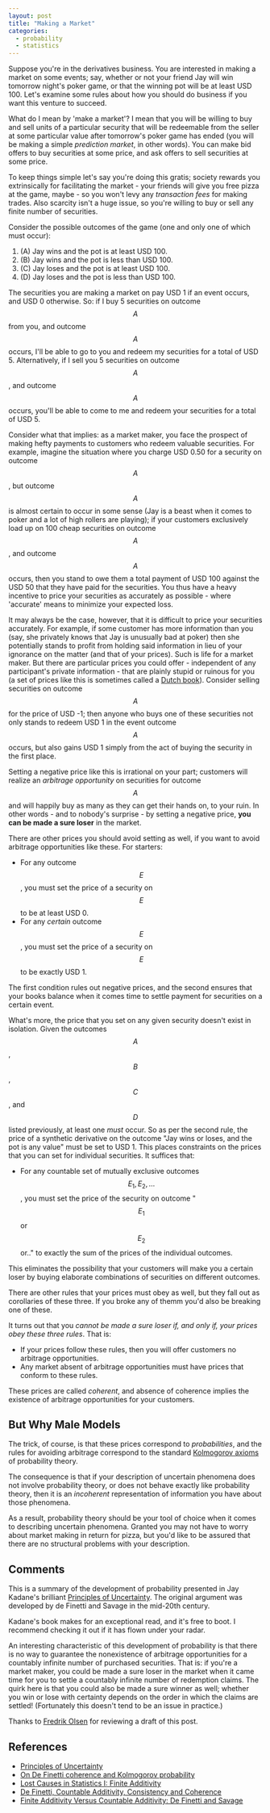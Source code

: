 ```yaml
---
layout: post
title: "Making a Market"
categories:
  - probability
  - statistics
---
```


Suppose you're in the derivatives business.  You are interested in making a
market on some events; say, whether or not your friend Jay will win tomorrow
night's poker game, or that the winning pot will be at least USD 100.  Let's
examine some rules about how you should do business if you want this venture to
succeed.

What do I mean by 'make a market'?  I mean that you will be willing to buy and
sell units of a particular security that will be redeemable from the seller at
some particular value after tomorrow's poker game has ended (you will be making
a simple *prediction market*, in other words).  You can make bid offers to buy
securities at some price, and ask offers to sell securities at some price.

To keep things simple let's say you're doing this gratis; society rewards you
extrinsically for facilitating the market - your friends will give you free
pizza at the game, maybe - so you won't levy any *transaction fees* for making
trades.  Also scarcity isn't a huge issue, so you're willing to buy or sell any
finite number of securities.

Consider the possible outcomes of the game (one and only one of which must
occur):

1. (A) Jay wins and the pot is at least USD 100.
2. (B) Jay wins and the pot is less than USD 100.
3. (C) Jay loses and the pot is at least USD 100.
4. (D) Jay loses and the pot is less than USD 100.

The securities you are making a market on pay USD 1 if an event occurs, and USD
0 otherwise.  So: if I buy 5 securities on outcome $$A$$ from you, and outcome
$$A$$ occurs, I'll be able to go to you and redeem my securities for a total of
USD 5.  Alternatively, if I sell you 5 securities on outcome $$A$$, and outcome
$$A$$ occurs, you'll be able to come to me and redeem your securities for a
total of USD 5.

Consider what that implies: as a market maker, you face the prospect of making
hefty payments to customers who redeem valuable securities.  For example,
imagine the situation where you charge USD 0.50 for a security on outcome
$$A$$, but outcome $$A$$ is almost certain to occur in some sense (Jay is a
beast when it comes to poker and a lot of high rollers are playing); if your
customers exclusively load up on 100 cheap securities on outcome $$A$$, and
outcome $$A$$ occurs, then you stand to owe them a total payment of USD 100
against the USD 50 that they have paid for the securities.  You thus have a
heavy incentive to price your securities as accurately as possible - where
'accurate' means to minimize your expected loss.

It may always be the case, however, that it is difficult to price your
securities accurately.  For example, if some customer has more information than
you (say, she privately knows that Jay is unusually bad at poker) then she
potentially stands to profit from holding said information in lieu of your
ignorance on the matter (and that of your prices).   Such is life for a market
maker.  But there are particular prices you could offer - independent of any
participant's private information - that are plainly stupid or ruinous for you
(a set of prices like this is sometimes called a [Dutch
book](https://en.wikipedia.org/wiki/Dutch_book)).  Consider selling securities
on outcome $$A$$ for the price of USD -1; then anyone who buys one of these
securities not only stands to redeem USD 1 in the event outcome $$A$$ occurs,
but also gains USD 1 simply from the act of buying the security in the first
place.

Setting a negative price like this is irrational on your part; customers will
realize an *arbitrage opportunity* on securities for outcome $$A$$ and will
happily buy as many as they can get their hands on, to your ruin.  In other
words - and to nobody's surprise - by setting a negative price, **you can be
made a sure loser** in the market.

There are other prices you should avoid setting as well, if you want to avoid
arbitrage opportunities like these.  For starters:

* For any outcome $$E$$, you must set the price of a security on $$E$$ to be at
  least USD 0.
* For any *certain* outcome $$E$$, you must set the price of a security on $$E$$ to
  be exactly USD 1.

The first condition rules out negative prices, and the second ensures that your
books balance when it comes time to settle payment for securities on a certain
event.

What's more, the price that you set on any given security doesn't exist in
isolation.  Given the outcomes $$A$$, $$B$$, $$C$$, and $$D$$ listed previously, at
least one *must* occur.   So as per the second rule, the price of a synthetic
derivative on the outcome "Jay wins or loses, and the pot is any value" must be
set to USD 1.  This places constraints on the prices that you can set for
individual securities.  It suffices that:

* For any countable set of mutually exclusive outcomes $$E_{1}, E_{2}, \ldots$$,
  you must set the price of the security on outcome "$$E_{1}$$ or $$E_{2}$$ or.."
  to exactly the sum of the prices of the individual outcomes.

This eliminates the possibility that your customers will make you a certain
loser by buying elaborate combinations of securities on different outcomes.

There are other rules that your prices must obey as well, but they fall out as
corollaries of these three.  If you broke any of themm you'd also be breaking
one of these.

It turns out that you *cannot be made a sure loser if, and only if, your prices
obey these three rules*.  That is:

* If your prices follow these rules, then you will offer customers no arbitrage
  opportunities.
* Any market absent of arbitrage opportunities must have prices that conform
  to these rules.

These prices are called *coherent*, and absence of coherence implies the
existence of arbitrage opportunities for your customers.

## But Why Male Models

The trick, of course, is that these prices correspond to *probabilities*, and
the rules for avoiding arbitrage correspond to the standard [Kolmogorov
axioms](https://en.wikipedia.org/wiki/Probability_axioms) of probability
theory.

The consequence is that if your description of uncertain phenomena does not
involve probability theory, or does not behave exactly like probability theory,
then it is an *incoherent* representation of information you have about those
phenomena.

As a result, probability theory should be your tool of choice when it comes
to describing uncertain phenomena.  Granted you may not have to worry about
market making in return for pizza, but you'd like to be assured that there are
no structural problems with your description.

## Comments

This is a summary of the development of probability presented in Jay Kadane's
brilliant [Principles of Uncertainty](http://uncertainty.stat.cmu.edu/).  The
original argument was developed by de Finetti and Savage in the mid-20th
century.

Kadane's book makes for an exceptional read, and it's free to boot.  I
recommend checking it out if it has flown under your radar.

An interesting characteristic of this development of probability is that there
is no way to guarantee the nonexistence of arbitrage opportunities for a
countably infinite number of purchased securities.  That is: if you're a market
maker, you could be made a sure loser in the market when it came time for you
to settle a countably infinite number of redemption claims.  The quirk here is
that you could also be made a sure winner as well; whether you win or lose with
certainty depends on the order in which the claims are settled!  (Fortunately
this doesn't tend to be an issue in practice.)

Thanks to [Fredrik Olsen](http://medium.com/@folsen) for reviewing a draft of
this post.

## References

* [Principles of Uncertainty](http://uncertainty.stat.cmu.edu/)
* [On De Finetti coherence and Kolmogorov probability](http://www.mit.edu/~mitter/publications/102_ondefinetti_elsev.pdf)
* [Lost Causes in Statistics I: Finite Additivity](https://normaldeviate.wordpress.com/2013/06/30/lost-causes-in-statistics-i-finite-additivity/)
* [De Finetti, Countable Additivity, Consistency and Coherence](http://joelvelasco.net/teaching/3865/howson%20-%20de%20finetti%20countable%20additivity.pdf)
* [Finite Additivity Versus Countable Additivity: De Finetti and Savage](http://wwwf.imperial.ac.uk/~bin06/Papers/favcarev.pdf)

